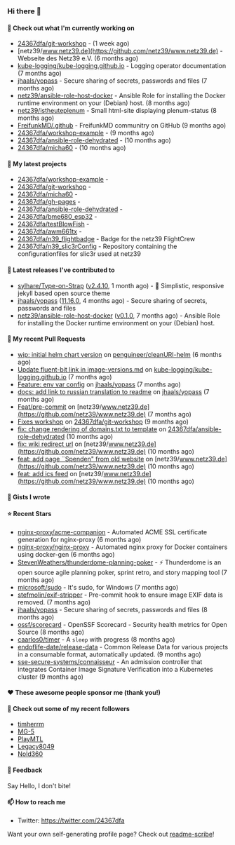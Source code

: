 ### Hi there 👋

#### 👷 Check out what I'm currently working on

- [24367dfa/git-workshop](https://github.com/24367dfa/git-workshop) -  (1 week ago)
- [netz39/www.netz39.de](https://github.com/netz39/www.netz39.de) - Webseite des Netz39 e.V. (6 months ago)
- [kube-logging/kube-logging.github.io](https://github.com/kube-logging/kube-logging.github.io) - Logging operator documentation (7 months ago)
- [jhaals/yopass](https://github.com/jhaals/yopass) - Secure sharing of secrets, passwords and files  (7 months ago)
- [netz39/ansible-role-host-docker](https://github.com/netz39/ansible-role-host-docker) - Ansible Role for installing the Docker runtime environment on your (Debian) host. (8 months ago)
- [netz39/istheuteplenum](https://github.com/netz39/istheuteplenum) - Small html-site displaying plenum-status (8 months ago)
- [FreifunkMD/.github](https://github.com/FreifunkMD/.github) - FreifunkMD communitry on GitHub (9 months ago)
- [24367dfa/workshop-example](https://github.com/24367dfa/workshop-example) -  (9 months ago)
- [24367dfa/ansible-role-dehydrated](https://github.com/24367dfa/ansible-role-dehydrated) -  (10 months ago)
- [24367dfa/micha60](https://github.com/24367dfa/micha60) -  (10 months ago)

#### 🌱 My latest projects

- [24367dfa/workshop-example](https://github.com/24367dfa/workshop-example) - 
- [24367dfa/git-workshop](https://github.com/24367dfa/git-workshop) - 
- [24367dfa/micha60](https://github.com/24367dfa/micha60) - 
- [24367dfa/gh-pages](https://github.com/24367dfa/gh-pages) - 
- [24367dfa/ansible-role-dehydrated](https://github.com/24367dfa/ansible-role-dehydrated) - 
- [24367dfa/bme680_esp32](https://github.com/24367dfa/bme680_esp32) - 
- [24367dfa/testBlowFish](https://github.com/24367dfa/testBlowFish) - 
- [24367dfa/awm661tx](https://github.com/24367dfa/awm661tx) - 
- [24367dfa/n39_flightbadge](https://github.com/24367dfa/n39_flightbadge) - Badge for the netz39 FlightCrew
- [24367dfa/n39_slic3rConfig](https://github.com/24367dfa/n39_slic3rConfig) - Repository containing the configurationfiles for slic3r used at netz39

#### 🔭 Latest releases I've contributed to

- [sylhare/Type-on-Strap](https://github.com/sylhare/Type-on-Strap) ([v2.4.10](https://github.com/sylhare/Type-on-Strap/releases/tag/v2.4.10), 1 month ago) - 🎨 Simplistic, responsive jekyll based open source theme
- [jhaals/yopass](https://github.com/jhaals/yopass) ([11.16.0](https://github.com/jhaals/yopass/releases/tag/11.16.0), 4 months ago) - Secure sharing of secrets, passwords and files 
- [netz39/ansible-role-host-docker](https://github.com/netz39/ansible-role-host-docker) ([v0.1.0](https://github.com/netz39/ansible-role-host-docker/releases/tag/v0.1.0), 7 months ago) - Ansible Role for installing the Docker runtime environment on your (Debian) host.

#### 🔨 My recent Pull Requests

- [wip: initial helm chart version](https://github.com/penguineer/cleanURI-helm/pull/3) on [penguineer/cleanURI-helm](https://github.com/penguineer/cleanURI-helm) (6 months ago)
- [Update fluent-bit link in image-versions.md](https://github.com/kube-logging/kube-logging.github.io/pull/225) on [kube-logging/kube-logging.github.io](https://github.com/kube-logging/kube-logging.github.io) (7 months ago)
- [Feature: env var config](https://github.com/jhaals/yopass/pull/2143) on [jhaals/yopass](https://github.com/jhaals/yopass) (7 months ago)
- [docs: add link to russian translation to readme](https://github.com/jhaals/yopass/pull/2142) on [jhaals/yopass](https://github.com/jhaals/yopass) (7 months ago)
- [Feat/pre-commit](https://github.com/netz39/www.netz39.de/pull/103) on [netz39/www.netz39.de](https://github.com/netz39/www.netz39.de) (7 months ago)
- [Fixes workshop](https://github.com/24367dfa/git-workshop/pull/4) on [24367dfa/git-workshop](https://github.com/24367dfa/git-workshop) (9 months ago)
- [fix: change rendering of domains.txt to template](https://github.com/24367dfa/ansible-role-dehydrated/pull/14) on [24367dfa/ansible-role-dehydrated](https://github.com/24367dfa/ansible-role-dehydrated) (10 months ago)
- [fix: wiki redirect url](https://github.com/netz39/www.netz39.de/pull/89) on [netz39/www.netz39.de](https://github.com/netz39/www.netz39.de) (10 months ago)
- [feat: add page ¨Spenden&#34; from old website](https://github.com/netz39/www.netz39.de/pull/81) on [netz39/www.netz39.de](https://github.com/netz39/www.netz39.de) (10 months ago)
- [feat: add ics feed](https://github.com/netz39/www.netz39.de/pull/67) on [netz39/www.netz39.de](https://github.com/netz39/www.netz39.de) (10 months ago)

#### 📓 Gists I wrote


#### ⭐ Recent Stars

- [nginx-proxy/acme-companion](https://github.com/nginx-proxy/acme-companion) - Automated ACME SSL certificate generation for nginx-proxy (6 months ago)
- [nginx-proxy/nginx-proxy](https://github.com/nginx-proxy/nginx-proxy) - Automated nginx proxy for Docker containers using docker-gen (6 months ago)
- [StevenWeathers/thunderdome-planning-poker](https://github.com/StevenWeathers/thunderdome-planning-poker) - ⚡ Thunderdome is an open source agile planning poker, sprint retro, and story mapping tool (7 months ago)
- [microsoft/sudo](https://github.com/microsoft/sudo) - It&#39;s sudo, for Windows (7 months ago)
- [stefmolin/exif-stripper](https://github.com/stefmolin/exif-stripper) - Pre-commit hook to ensure image EXIF data is removed. (7 months ago)
- [jhaals/yopass](https://github.com/jhaals/yopass) - Secure sharing of secrets, passwords and files  (8 months ago)
- [ossf/scorecard](https://github.com/ossf/scorecard) - OpenSSF Scorecard - Security health metrics for Open Source (8 months ago)
- [caarlos0/timer](https://github.com/caarlos0/timer) - A `sleep` with progress (8 months ago)
- [endoflife-date/release-data](https://github.com/endoflife-date/release-data) - Common Release Data for various projects in a consumable format, automatically updated. (9 months ago)
- [sse-secure-systems/connaisseur](https://github.com/sse-secure-systems/connaisseur) - An admission controller that integrates Container Image Signature Verification into a Kubernetes cluster (9 months ago)

#### ❤️ These awesome people sponsor me (thank you!)


#### 👯 Check out some of my recent followers

- [timherrm](https://github.com/timherrm)
- [MG-5](https://github.com/MG-5)
- [PlayMTL](https://github.com/PlayMTL)
- [Legacy8049](https://github.com/Legacy8049)
- [Nold360](https://github.com/Nold360)

#### 💬 Feedback

Say Hello, I don't bite!

#### 📫 How to reach me

- Twitter: https://twitter.com/24367dfa

Want your own self-generating profile page? Check out [readme-scribe](https://github.com/muesli/readme-scribe)!